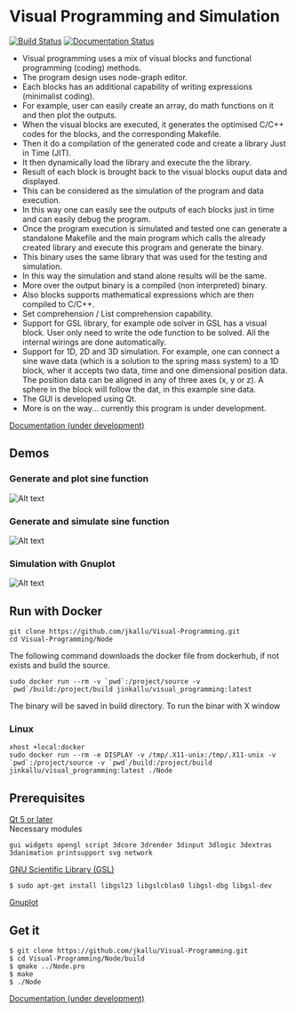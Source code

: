 # Visual Programming and Simulation
[![Build Status](https://dev.azure.com/jineshkallunkathariyil/Visual%20programming%20and%20simulation/_apis/build/status/jkallu.Visual-Programming?branchName=master)](https://dev.azure.com/jineshkallunkathariyil/Visual%20programming%20and%20simulation/_build/latest?definitionId=5&branchName=master)
[![Documentation Status](https://readthedocs.org/projects/visual-programming/badge/?version=latest)](https://visual-programming.readthedocs.io/en/latest/?badge=latest)


* Visual programming uses a mix of visual blocks and functional programming (coding) methods. 
* The program design uses node-graph editor.
* Each blocks has an additional capability of writing expressions (minimalist coding).
* For example, user can easily create an array, do math functions on it and then plot the outputs. 
* When the visual blocks are executed, it generates the optimised C/C++ codes for the blocks, and the corresponding Makefile.
* Then it do a compilation of the generated code and create a library Just in Time (JIT). 
* It then dynamically load the library and execute the the library. 
* Result of each block is brought back to the visual blocks ouput data and displayed. 
* This can be considered as the simulation of the program and data execution. 
* In this way one can easily see the outputs of each blocks just in time and can easily debug the program. 
* Once the program execution is simulated and tested one can generate a standalone Makefile and the main program which calls the already created library and execute this program and generate the binary. 
* This binary uses the same library that was used for the testing and simulation. 
* In this way the simulation and stand alone results will be the same. 
* More over the output binary is a compiled (non interpreted) binary.
* Also blocks supports mathematical expressions which are then compiled to C/C++.
* Set comprehension / List comprehension capability.
* Support for GSL library, for example ode solver in GSL has a visual block. User only need to write the ode function to be solved. All the internal wirings are done automatically.
* Support for 1D, 2D and 3D simulation. For example, one can connect a sine wave data (which is a solution to the spring mass system) to a 1D block, wher it accepts two data, time and one dimensional position data. The position data can be aligned in any of three axes (x, y or z). A sphere in the block will follow the dat, in this example sine data. 
* The GUI is developed using Qt.
* More is on the way... currently this program is under development. 


[Documentation (under development)](https://visual-programming.readthedocs.io)  
## Demos
### Generate and plot sine function
![Alt text](https://github.com/jkallu/Visual-Programming/blob/master/docs/images/sine_graph_30fps.gif? "Title")  

### Generate and simulate sine function
![Alt text](https://github.com/jkallu/Visual-Programming/blob/master/docs/images/sine_sim_30fps.gif? "Title")

### Simulation with Gnuplot
![Alt text](https://github.com/jkallu/Visual-Programming/blob/master/docs/images/sine_gnuplot_sim.gif? "Title")

## Run with Docker
```
git clone https://github.com/jkallu/Visual-Programming.git
cd Visual-Programming/Node
```
The following command downloads the docker file from dockerhub, if not exists and build the source.
```
sudo docker run --rm -v `pwd`:/project/source -v `pwd`/build:/project/build jinkallu/visual_programming:latest
```
The binary will be saved in build directory.
To run the binar with X window
### Linux
```
xhost +local:docker   
sudo docker run --rm -e DISPLAY -v /tmp/.X11-unix:/tmp/.X11-unix -v `pwd`:/project/source -v `pwd`/build:/project/build jinkallu/visual_programming:latest ./Node
```
## Prerequisites
[Qt 5 or later](https://www.qt.io/download)  
Necessary modules
```
gui widgets opengl script 3dcore 3drender 3dinput 3dlogic 3dextras 3danimation printsupport svg network
```
[GNU Scientific Library (GSL)](https://www.gnu.org/software/gsl/) 
```
$ sudo apt-get install libgsl23 libgslcblas0 libgsl-dbg libgsl-dev
```
[Gnuplot](http://www.gnuplot.info/)  

## Get it
```
$ git clone https://github.com/jkallu/Visual-Programming.git
$ cd Visual-Programming/Node/build
$ qmake ../Node.pro
$ make
$ ./Node
```

[Documentation (under development)](https://visual-programming.readthedocs.io)
